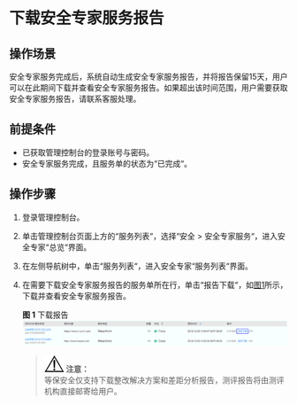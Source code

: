 # 下载安全专家服务报告<a name="ses_01_0002"></a>

## 操作场景<a name="section36667401202429"></a>

安全专家服务完成后，系统自动生成安全专家服务报告，并将报告保留15天，用户可以在此期间下载并查看安全专家服务报告。如果超出该时间范围，用户需要获取安全专家服务报告，请联系客服处理。

## 前提条件<a name="section64695583202444"></a>

-   已获取管理控制台的登录账号与密码。
-   安全专家服务完成，且服务单的状态为“已完成“。

## 操作步骤<a name="section2756238314925"></a>

1.  登录管理控制台。
2.  单击管理控制台页面上方的“服务列表“，选择“安全  \>  安全专家服务“，进入安全专家“总览“界面。
3.  在左侧导航树中，单击“服务列表“，进入安全专家“服务列表“界面。
4.  在需要下载安全专家服务报告的服务单所在行，单击“报告下载“，如[图1](#fig20623143618112)所示，下载并查看安全专家服务报告。

    **图 1**  下载报告<a name="fig20623143618112"></a>  
    ![](figures/下载报告.png "下载报告")

    >![](public_sys-resources/icon-notice.gif) **注意：**   
    >等保安全仅支持下载整改解决方案和差距分析报告，测评报告将由测评机构直接邮寄给用户。  


